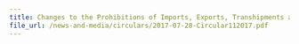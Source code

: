 ```yaml
---
title: Changes to the Prohibitions of Imports, Exports, Transhipments and Goods in Transit From or To Iran
file_url: /news-and-media/circulars/2017-07-28-Circular112017.pdf
---
```

